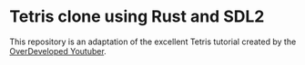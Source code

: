 # Tetris clone using Rust and SDL2

This repository is an adaptation of the excellent Tetris tutorial created by the [OverDeveloped Youtuber](https://www.youtube.com/@OverDeveloped).